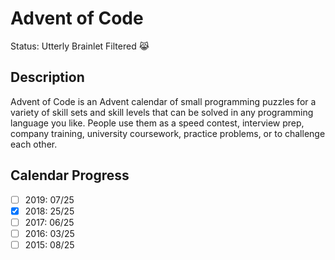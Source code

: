 # Advent of Code
Status: Utterly Brainlet Filtered :joy_cat:
## Description
Advent of Code is an Advent calendar of small programming puzzles for a variety of skill sets and skill levels that can be solved in any programming language you like. People use them as a speed contest, interview prep, company training, university coursework, practice problems, or to challenge each other.
## Calendar Progress
- [ ] 2019: 07/25
- [x] 2018: 25/25
- [ ] 2017: 06/25
- [ ] 2016: 03/25
- [ ] 2015: 08/25
